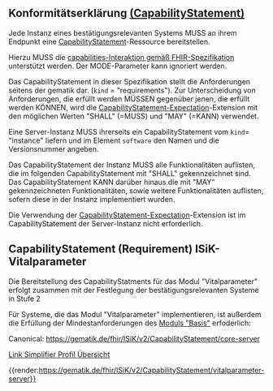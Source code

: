 ## Konformitätserklärung [(CapabilityStatement)](http://hl7.org/fhir/capabilitystatement.html)

Jede Instanz eines bestätigungsrelevanten Systems MUSS an ihrem Endpunkt eine [CapabilityStatement](http://hl7.org/fhir/capabilitystatement.html)-Ressource bereitstellen.

Hierzu MUSS die [capabilities-Interaktion gemäß FHIR-Spezifikation](http://hl7.org/fhir/http.html#capabilities) unterstützt werden.
Der MODE-Parameter kann ignoriert werden.

Das CapabilityStatement in dieser Spezifikation stellt die Anforderungen seitens der gematik dar. (`kind` = "requirements"). Zur Unterscheidung von Anforderungen, die erfüllt werden MÜSSEN gegenüber jenen, die erfüllt werden KÖNNEN, wird die [CapabilityStatement-Expectation](http://hl7.org/fhir/extension-capabilitystatement-expectation.html)-Extension mit den möglichen Werten "SHALL" (=MUSS) und "MAY" (=KANN) verwendet.

Eine Server-Instanz MUSS ihrerseits ein CapabilityStatement vom `kind`= "instance" liefern und im Element `software` den Namen und die Versionsnummer angeben.

Das CapabilityStatement der Instanz MUSS alle Funktionalitäten auflisten, die im folgenden CapabilityStatement mit "SHALL" gekennzeichnet sind. Das CapabilityStatement KANN darüber hinaus die mit "MAY" gekennzeichneten Funktionalitäten, sowie weitere Funktionalitäten auflisten, sofern diese in der Instanz implementiert wurden.

Die Verwendung der [CapabilityStatement-Expectation](http://hl7.org/fhir/extension-capabilitystatement-expectation.html)-Extension ist im CapabilityStatement der Server-Instanz nicht erforderlich.

## CapabilityStatement (Requirement) ISiK-Vitalparameter

Die Bereitstellung des CapabilityStatments für das Modul "Vitalparameter" erfolgt zusammen mit der Festlegung der bestätigungsrelevanten Systeme in Stufe 2

Für Systeme, die das Modul "Vitalparameter" implementieren, ist außerdem die Erfüllung der Mindestanforderungen des [Moduls "Basis"](https://simplifier.net/guide/ImplementierungsleitfadenISiK-Basismodul/Einfuehrung) erfoderlich:

Canonical: https://gematik.de/fhir/ISiK/v2/CapabilityStatement/core-server

[Link Simplifier Profil Übersicht](https://simplifier.net/isik/isik-capabilitystatement-vitalparameter-server)

{{render:https://gematik.de/fhir/ISiK/v2/CapabilityStatement/vitalparameter-server}}



